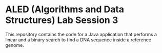 # ALED (Algorithms and Data Structures) Lab Session 3

This repository contains the code for a Java application that performs a linear and a binary search to find a DNA sequence inside a reference genome.